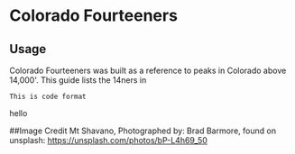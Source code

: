 # Colorado Fourteeners

## Usage
Colorado Fourteeners was built as a reference to peaks in Colorado above 14,000'.
This guide lists the 14ners in

```
This is code format
```
hello

##Image Credit
Mt Shavano, Photographed by: Brad Barmore, found on unsplash: https://unsplash.com/photos/bP-L4h69_50

